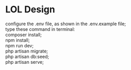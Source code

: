 <h1>LOL Design</h1>
configure the .env file, as shown in the .env.example file;<br>
type these command in terminal:<br>
composer install;<br>
npm install;<br>
npm run dev;<br>
php artisan migrate;<br>
php artisan db:seed;<br>
php artisan serve;<br>
